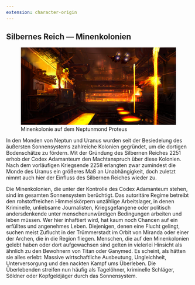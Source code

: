 ```yaml
---
extension: character-origin
---
```


## Silbernes Reich — Minenkolonien

<figure><img src="/books/basic-rules/appendix-character-origin/codex-moons/codex-moons.png" alt="TODO"><figcaption>Minenkolonie auf dem Neptunmond Proteus</figcaption></figure>

In den Monden von Neptun und Uranus wurden seit der Besiedelung des äußersten Sonnensystems zahlreiche Kolonien gegründet, um die dortigen Bodenschätze zu fördern. Mit der Gründung des Silbernen Reiches 2251 erhob der Codex Adamanteum den Machtanspruch über diese Kolonien. Nach dem vorläufigen Kriegsende 2258 erlangten zwar zumindest die Monde des Uranus ein größeres Maß an Unabhängigkeit, doch zuletzt nimmt auch hier der Einfluss des Silbernen Reiches wieder zu.

Die Minenkolonien, die unter der Kontrolle des Codex Adamanteum stehen, sind im gesamten Sonnensystem berüchtigt. Das autoritäre Regime betreibt den rohstoffreichen Himmelskörpern unzählige Arbeitslager, in denen Kriminelle, unliebsame Journalisten, Kriegsgefangene oder politisch andersdenkende unter menschenunwürdigen Bedingungen arbeiten und leben müssen. Wer hier inhaftiert wird, hat kaum noch Chancen auf ein erfülltes und angenehmes Leben. Diejenigen, denen eine Flucht gelingt, suchen meist Zuflucht in der Trümmerstadt im Orbit von Miranda oder einer der Archen, die in die Region fliegen.
Menschen, die auf den Minenkolonien gelebt haben oder dort aufgewachsen sind gelten in vielerlei Hinsicht als ähnlich zu den Bewohnern von Titan oder Ganymed. Es scheint, als hätten sie alles erlebt: Massive wirtschaftliche Ausbeutung, Ungleichheit, Unterversorgung und den nackten Kampf ums Überleben. Die Überlebenden streifen nun häufig als Tagelöhner, kriminelle Schläger, Söldner oder Kopfgeldjäger durch das Sonnensystem.
